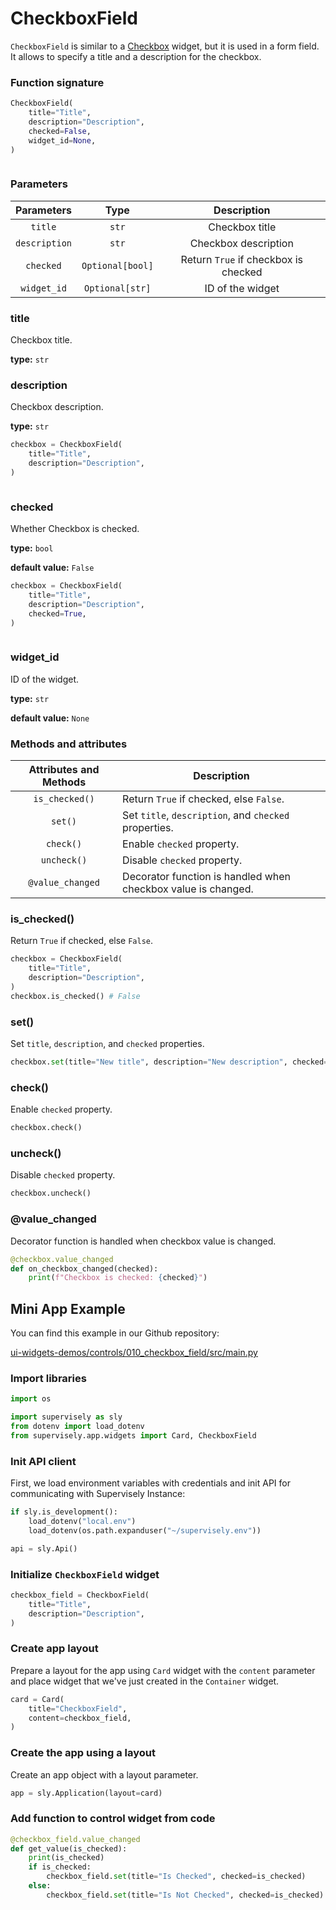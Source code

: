 # CheckboxField

`CheckboxField` is similar to a [Checkbox](../checkbox.md) widget, but it is used in a form field. It allows to specify a title and a description for the checkbox.

### Function signature

```python
CheckboxField(
    title="Title",
    description="Description",
    checked=False,
    widget_id=None,
)
```

<figure><img src="https://github.com/supervisely-ecosystem/ui-widgets-demos/assets/79905215/dd0f609d-06cf-4b35-a79c-4cda345dfffb" alt=""><figcaption></figcaption></figure>

### Parameters

|  Parameters   |       Type       |             Description              |
| :-----------: | :--------------: | :----------------------------------: |
|    `title`    |      `str`       |            Checkbox title            |
| `description` |      `str`       |         Checkbox description         |
|   `checked`   | `Optional[bool]` | Return `True` if checkbox is checked |
|  `widget_id`  | `Optional[str]`  |           ID of the widget           |

### title

Checkbox title.

**type:** `str`

### description

Checkbox description.

**type:** `str`

```python
checkbox = CheckboxField(
    title="Title",
    description="Description",
)
```

<figure><img src="https://github.com/supervisely-ecosystem/ui-widgets-demos/assets/79905215/dd0f609d-06cf-4b35-a79c-4cda345dfffb" alt=""><figcaption></figcaption></figure>


### checked

Whether Checkbox is checked.

**type:** `bool`

**default value:** `False`

```python
checkbox = CheckboxField(
    title="Title",
    description="Description",
    checked=True,
)
```

<figure><img src="https://github.com/supervisely-ecosystem/ui-widgets-demos/assets/79905215/5bbfe4d6-260a-4077-b539-dc97a37c97b9" alt=""><figcaption></figcaption></figure>

### widget_id

ID of the widget.

**type:** `str`

**default value:** `None`

### Methods and attributes

| Attributes and Methods | Description                                                   |
| :--------------------: | ------------------------------------------------------------- |
|     `is_checked()`     | Return `True` if checked, else `False`.                       |
|        `set()`       | Set `title`, `description`, and `checked` properties.         |
|       `check()`       | Enable `checked` property.                                    |
|      `uncheck()`      | Disable `checked` property.                                   |
|    `@value_changed`    | Decorator function is handled when checkbox value is changed. |

### is_checked()

Return `True` if checked, else `False`.

```python
checkbox = CheckboxField(
    title="Title",
    description="Description",
)
checkbox.is_checked() # False
```

### set()

Set `title`, `description`, and `checked` properties.

```python
checkbox.set(title="New title", description="New description", checked=True)
```

### check()

Enable `checked` property.

```python
checkbox.check()
```

### uncheck()

Disable `checked` property.

```python
checkbox.uncheck()
```

### @value_changed

Decorator function is handled when checkbox value is changed.

```python
@checkbox.value_changed
def on_checkbox_changed(checked):
    print(f"Checkbox is checked: {checked}")
```

## Mini App Example


You can find this example in our Github repository:

[ui-widgets-demos/controls/010_checkbox_field/src/main.py](https://github.com/supervisely-ecosystem/ui-widgets-demos/blob/master/controls/010_checkbox_field/src/main.py)

### Import libraries

```python
import os

import supervisely as sly
from dotenv import load_dotenv
from supervisely.app.widgets import Card, CheckboxField
```

### Init API client

First, we load environment variables with credentials and init API for communicating with Supervisely Instance:

```python
if sly.is_development():
    load_dotenv("local.env")
    load_dotenv(os.path.expanduser("~/supervisely.env"))

api = sly.Api()
```

### Initialize `CheckboxField` widget

```python
checkbox_field = CheckboxField(
    title="Title",
    description="Description",
)
```

### Create app layout

Prepare a layout for the app using `Card` widget with the `content` parameter and place widget that we've just created in the `Container` widget.

```python
card = Card(
    title="CheckboxField",
    content=checkbox_field,
)
```

### Create the app using a layout

Create an app object with a layout parameter.

```python
app = sly.Application(layout=card)
```

### Add function to control widget from code

```python
@checkbox_field.value_changed
def get_value(is_checked):
    print(is_checked)
    if is_checked:
        checkbox_field.set(title="Is Checked", checked=is_checked)
    else:
        checkbox_field.set(title="Is Not Checked", checked=is_checked)
```

<figure><img src="https://github.com/supervisely-ecosystem/ui-widgets-demos/assets/79905215/2ce587c4-66ec-40d4-9b48-1f407641a6c4" alt=""><figcaption></figcaption></figure>